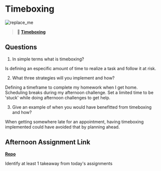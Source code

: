# Timeboxing

![replace_me](https://codeworks.blob.core.windows.net/public/assets/img/illustrations/placeholder.svg)
> **📖 [Timeboxing](https://codeworksacademy.com/fs-student-guide/resources/wk5/03-Timeboxing)**

## Questions

1. In simple terms what is timeboxing?

Is defining an especific amount of time to realize a task and follow it at risk.

2. What three strategies will you implement and how?

Defining a timeframe to complete my homework when I get home. Scheduling breaks during my afternoon challenge. Set a limited time to be 'stuck' while doing afternoon challenges to get help.

3. Give an example of when you would have benefitted from timeboxing and how? 

When getting somewhere late for an appointment, having timeboxing implemented could have avoided that by planning ahead.

## Afternoon Assignment Link

**[Repo](https://github.com/JoaoLucasMelo/DaPlanets)**

Identify at least 1 takeaway from today's assignments
